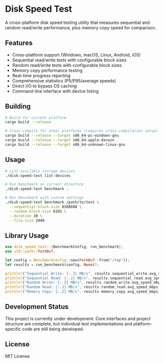 # Disk Speed Test

A cross-platform disk speed testing utility that measures sequential and random read/write performance, plus memory copy speed for comparison.

## Features

- Cross-platform support (Windows, macOS, Linux, Android, iOS)
- Sequential read/write tests with configurable block sizes
- Random read/write tests with configurable block sizes  
- Memory copy performance testing
- Real-time progress reporting
- Comprehensive statistics (P5/P95/average speeds)
- Direct I/O to bypass OS caching
- Command-line interface with device listing

## Building

```bash
# Build for current platform
cargo build --release

# Cross-compile for other platforms (requires cross-compilation setup)
cargo build --release --target x86_64-pc-windows-gnu
cargo build --release --target x86_64-apple-darwin
cargo build --release --target x86_64-unknown-linux-gnu
```

## Usage

```bash
# List available storage devices
./disk-speed-test list-devices

# Run benchmark on current directory
./disk-speed-test benchmark .

# Run benchmark with custom settings
./disk-speed-test benchmark /path/to/test \
  --sequential-block-size 8388608 \
  --random-block-size 8192 \
  --duration 30 \
  --file-size 2048
```

## Library Usage

```rust
use disk_speed_test::{BenchmarkConfig, run_benchmark};
use std::path::PathBuf;

let config = BenchmarkConfig::new(PathBuf::from("/tmp"));
let results = run_benchmark(config, None)?;

println!("Sequential Write: {:.2} MB/s", results.sequential_write.avg_speed_mbps);
println!("Sequential Read: {:.2} MB/s", results.sequential_read.avg_speed_mbps);
println!("Random Write: {:.2} MB/s", results.random_write.avg_speed_mbps);
println!("Random Read: {:.2} MB/s", results.random_read.avg_speed_mbps);
println!("Memory Copy: {:.2} MB/s", results.memory_copy.avg_speed_mbps);
```

## Development Status

This project is currently under development. Core interfaces and project structure are complete, but individual test implementations and platform-specific code are still being developed.

## License

MIT License